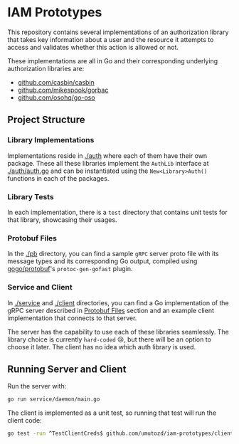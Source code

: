 # IAM Prototypes

This repository contains several implementations of an authorization library that takes key information about a user and the resource it attempts to access and validates whether this action is allowed or not.

These implementations are all in Go and their corresponding underlying authorization libraries are:

- [github.com/casbin/casbin](https://github.com/casbin/casbin)
- [github.com/mikespook/gorbac](https://github.com/mikespook/gorbac)
- [github.com/osohq/go-oso](https://github.com/osohq/go-oso)

## Project Structure

### Library Implementations

Implementations reside in [./auth](./auth) where each of them have their own package. These all these libraries implement the `AuthLib` interface at [./auth/auth.go](./auth/auth.go) and can be instantiated using the `New<Library>Auth()` functions in each of the packages.

### Library Tests

In each implementation, there is a `test` directory that contains unit tests for that library, showcasing their usages.

### Protobuf Files

In the [./pb](./pb) directory, you can find a sample `gRPC` server proto file with its message types and its corresponding Go output, compiled using [gogo/protobuf](https://github.com/gogo/protobuf)'s `protoc-gen-gofast` plugin.

### Service and Client

In [./service](./service/) and [./client](./client) directories, you can find a Go implementation of the gRPC server described in [Protobuf Files](#protobuf-files) section and an example client implementation that connects to that server.

The server has the capability to use each of these libraries seamlessly. The library choice is currently `hard-coded` 😢, but there will be an option to choose it later. The client has no idea which auth library is used.

## Running Server and Client

Run the server with:

```sh
go run service/daemon/main.go
```

The client is implemented as a unit test, so running that test will run the client code:

```sh
go test -run ^TestClientCreds$ github.com/umutozd/iam-prototypes/client
```

